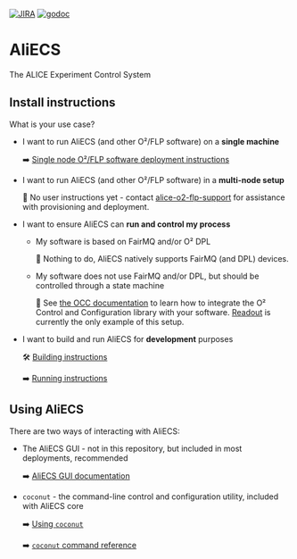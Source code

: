 [![JIRA](https://img.shields.io/badge/JIRA-Report%20issue-blue.svg)](https://alice.its.cern.ch/jira/secure/CreateIssue.jspa?pid=11232&issuetype=1)
[![godoc](https://img.shields.io/badge/godoc-Reference-5272B4.svg)](https://godoc.org/github.com/AliceO2Group/Control)
# AliECS

The ALICE Experiment Control System

## Install instructions

What is your use case?

* I want to run AliECS (and other O²/FLP software) on a **single machine**

    :arrow_right: [Single node O²/FLP software deployment instructions](https://gitlab.cern.ch/AliceO2Group/system-configuration/blob/master/ansible/docs/O2_INSTALL_FLP_STANDALONE.md)

* I want to run AliECS (and other O²/FLP software) in a **multi-node setup**

    :construction: No user instructions yet - contact [alice-o2-flp-support](mailto:alice-o2-flp-support@cern.ch) for assistance with provisioning and deployment.
    
* I want to ensure AliECS can **run and control my process**

    * My software is based on FairMQ and/or O² DPL
    
        :palm_tree: Nothing to do, AliECS natively supports FairMQ (and DPL) devices.
    
    * My software does not use FairMQ and/or DPL, but should be controlled through a state machine
    
        :telescope: See [the OCC documentation](occ/README.md) to learn how to integrate the O² Control and Configuration library with your software. [Readout](https://github.com/AliceO2Group/Readout) is currently the only example of this setup.
    
* I want to build and run AliECS for **development** purposes

    :hammer_and_wrench: [Building instructions](hacking/BUILDING.md)
    
    :arrow_right: [Running instructions](hacking/RUNNING.md)

## Using AliECS

There are two ways of interacting with AliECS:
 
* The AliECS GUI - not in this repository, but included in most deployments, recommended

    :arrow_right: [AliECS GUI documentation](hacking/COG.md)
    
* `coconut` - the command-line control and configuration utility, included with AliECS core

    :arrow_right: [Using `coconut`](coconut/README.md)
    
    :arrow_right: [`coconut` command reference](coconut/doc/coconut.md)
